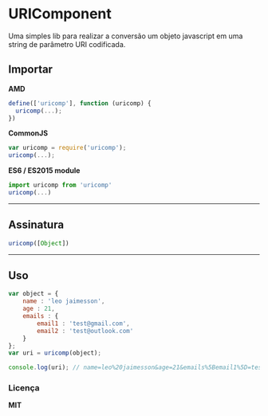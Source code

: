 # URIComponent

Uma simples lib para realizar a conversão um objeto javascript em uma string de parâmetro URI codificada. 

## Importar

**AMD**

```js
define(['uricomp'], function (uricomp) {
  uricomp(...);
})
```

**CommonJS**

```js
var uricomp = require('uricomp');
uricomp(...);
```

**ES6 / ES2015 module**

```js
import uricomp from 'uricomp'
uricomp(...)
```

---

## Assinatura

```js
uricomp([Object])
```

---

## Uso

```js
var object = {
    name : 'leo jaimesson',
    age : 21,
    emails : {
        email1 : 'test@gmail.com',
        email2 : 'test@outlook.com'
    }
};
var uri = uricomp(object);

console.log(uri); // name=leo%20jaimesson&age=21&emails%5Bemail1%5D=test%40gmail.com&emails%5Bemail2%5D=test%40outlook.com
```

### Licença

**MIT**